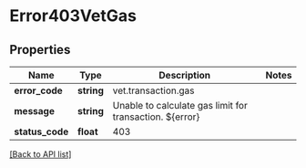 # Error403VetGas

## Properties

Name | Type | Description | Notes
------------ | ------------- | ------------- | -------------
**error_code** | **string** | vet.transaction.gas |
**message** | **string** | Unable to calculate gas limit for transaction. ${error} |
**status_code** | **float** | 403 |

[[Back to API list]](../../README.md#api-endpoints)
